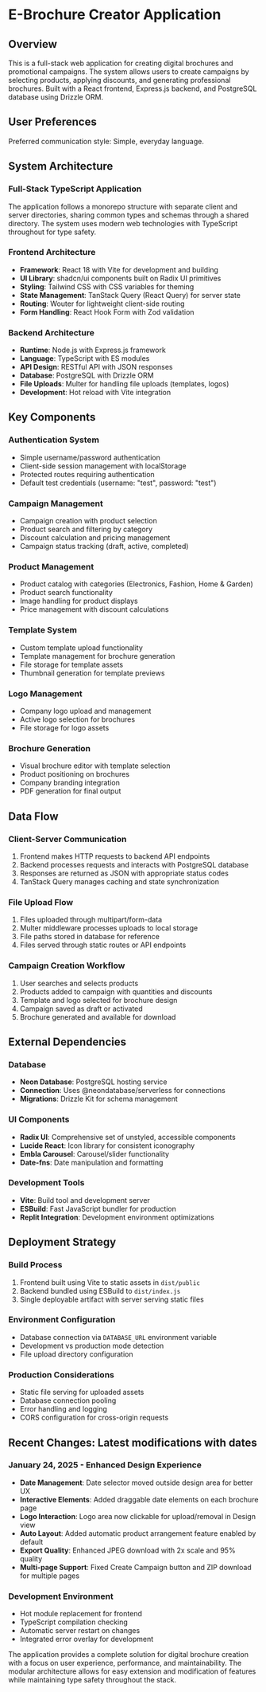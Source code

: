 # E-Brochure Creator Application

## Overview

This is a full-stack web application for creating digital brochures and promotional campaigns. The system allows users to create campaigns by selecting products, applying discounts, and generating professional brochures. Built with a React frontend, Express.js backend, and PostgreSQL database using Drizzle ORM.

## User Preferences

Preferred communication style: Simple, everyday language.

## System Architecture

### Full-Stack TypeScript Application
The application follows a monorepo structure with separate client and server directories, sharing common types and schemas through a shared directory. The system uses modern web technologies with TypeScript throughout for type safety.

### Frontend Architecture
- **Framework**: React 18 with Vite for development and building
- **UI Library**: shadcn/ui components built on Radix UI primitives
- **Styling**: Tailwind CSS with CSS variables for theming
- **State Management**: TanStack Query (React Query) for server state
- **Routing**: Wouter for lightweight client-side routing
- **Form Handling**: React Hook Form with Zod validation

### Backend Architecture
- **Runtime**: Node.js with Express.js framework
- **Language**: TypeScript with ES modules
- **API Design**: RESTful API with JSON responses
- **Database**: PostgreSQL with Drizzle ORM
- **File Uploads**: Multer for handling file uploads (templates, logos)
- **Development**: Hot reload with Vite integration

## Key Components

### Authentication System
- Simple username/password authentication
- Client-side session management with localStorage
- Protected routes requiring authentication
- Default test credentials (username: "test", password: "test")

### Campaign Management
- Campaign creation with product selection
- Product search and filtering by category
- Discount calculation and pricing management
- Campaign status tracking (draft, active, completed)

### Product Management
- Product catalog with categories (Electronics, Fashion, Home & Garden)
- Product search functionality
- Image handling for product displays
- Price management with discount calculations

### Template System
- Custom template upload functionality
- Template management for brochure generation
- File storage for template assets
- Thumbnail generation for template previews

### Logo Management
- Company logo upload and management
- Active logo selection for brochures
- File storage for logo assets

### Brochure Generation
- Visual brochure editor with template selection
- Product positioning on brochures
- Company branding integration
- PDF generation for final output

## Data Flow

### Client-Server Communication
1. Frontend makes HTTP requests to backend API endpoints
2. Backend processes requests and interacts with PostgreSQL database
3. Responses are returned as JSON with appropriate status codes
4. TanStack Query manages caching and state synchronization

### File Upload Flow
1. Files uploaded through multipart/form-data
2. Multer middleware processes uploads to local storage
3. File paths stored in database for reference
4. Files served through static routes or API endpoints

### Campaign Creation Workflow
1. User searches and selects products
2. Products added to campaign with quantities and discounts
3. Template and logo selected for brochure design
4. Campaign saved as draft or activated
5. Brochure generated and available for download

## External Dependencies

### Database
- **Neon Database**: PostgreSQL hosting service
- **Connection**: Uses @neondatabase/serverless for connections
- **Migrations**: Drizzle Kit for schema management

### UI Components
- **Radix UI**: Comprehensive set of unstyled, accessible components
- **Lucide React**: Icon library for consistent iconography
- **Embla Carousel**: Carousel/slider functionality
- **Date-fns**: Date manipulation and formatting

### Development Tools
- **Vite**: Build tool and development server
- **ESBuild**: Fast JavaScript bundler for production
- **Replit Integration**: Development environment optimizations

## Deployment Strategy

### Build Process
1. Frontend built using Vite to static assets in `dist/public`
2. Backend bundled using ESBuild to `dist/index.js`
3. Single deployable artifact with server serving static files

### Environment Configuration
- Database connection via `DATABASE_URL` environment variable
- Development vs production mode detection
- File upload directory configuration

### Production Considerations
- Static file serving for uploaded assets
- Database connection pooling
- Error handling and logging
- CORS configuration for cross-origin requests

## Recent Changes: Latest modifications with dates

### January 24, 2025 - Enhanced Design Experience
- **Date Management**: Date selector moved outside design area for better UX
- **Interactive Elements**: Added draggable date elements on each brochure page 
- **Logo Interaction**: Logo area now clickable for upload/removal in Design view
- **Auto Layout**: Added automatic product arrangement feature enabled by default
- **Export Quality**: Enhanced JPEG download with 2x scale and 95% quality
- **Multi-page Support**: Fixed Create Campaign button and ZIP download for multiple pages

### Development Environment
- Hot module replacement for frontend
- TypeScript compilation checking
- Automatic server restart on changes
- Integrated error overlay for development

The application provides a complete solution for digital brochure creation with a focus on user experience, performance, and maintainability. The modular architecture allows for easy extension and modification of features while maintaining type safety throughout the stack.